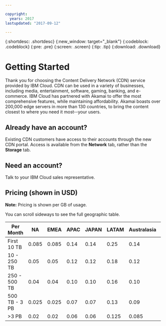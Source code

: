 ```yaml
---

copyright:
  years: 2017
lastupdated: "2017-09-12"

---
```


{:shortdesc: .shortdesc}
{:new_window: target="_blank"}
{:codeblock: .codeblock}
{:pre: .pre}
{:screen: .screen}
{:tip: .tip}
{:download: .download}

# Getting Started

Thank you for choosing the Content Delivery Network (CDN) service provided by IBM Cloud. CDN can be used in a variety of businesses, including media, entertainment, software, gaming, banking, and e-commerce. IBM Cloud has partnered with Akamai to offer the most comprehensive features, while maintaining affordability. Akamai boasts over 200,000 edge servers in more than 130 countries, to bring the content closest to where you need it most--your users.

## Already have an account?

Existing CDN customers have access to their accounts through the new CDN portal. Access is available from the **Network** tab, rather than the **Storage** tab.

## Need an account?

Talk to your IBM Cloud sales representative.

## Pricing (shown in USD)

**Note:** Pricing is shown per GB of usage.

You can scroll sideways to see the full geographic table.

|Per Month| NA | EMEA | APAC | JAPAN | LATAM | Australasia | India |
|-------|-----|-----|-----|-----|-----|----|-----|
|First 10 TB| 0.085 | 0.085 | 0.14 | 0.14 | 0.25 | 0.14 | 0.17 |
|10 - 250 TB | 0.05 | 0.05 | 0.12 | 0.12 | 0.18 | 0.12 | 0.11 |
|250 - 500 TB| 0.04 | 0.04 | 0.10 | 0.10 | 0.16 | 0.10 | 0.10 |
|500 TB - 3 PB| 0.025 | 0.025| 0.07 | 0.07 | 0.13 | 0.09 | 0.09 |
|\>3 PB| 0.02 | 0.02 | 0.06 | 0.06 | 0.125 | 0.085 | 0.085 |
